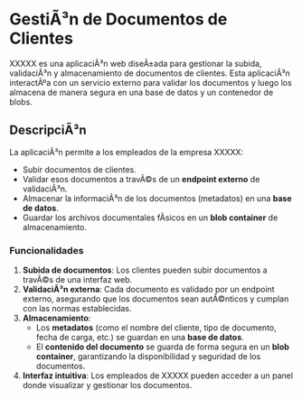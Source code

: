 # GestiÃ³n de Documentos de Clientes

XXXXX es una aplicaciÃ³n web diseÃ±ada para gestionar la subida, validaciÃ³n y almacenamiento de documentos de clientes. Esta aplicaciÃ³n interactÃºa con un servicio externo para validar los documentos y luego los almacena de manera segura en una base de datos y un contenedor de blobs.

## DescripciÃ³n

La aplicaciÃ³n permite a los empleados de la empresa XXXXX:

- Subir documentos de clientes.
- Validar esos documentos a travÃ©s de un **endpoint externo** de validaciÃ³n.
- Almacenar la informaciÃ³n de los documentos (metadatos) en una **base de datos**.
- Guardar los archivos documentales fÃ­sicos en un **blob container** de almacenamiento.

### Funcionalidades

1. **Subida de documentos**: Los clientes pueden subir documentos a travÃ©s de una interfaz web.
2. **ValidaciÃ³n externa**: Cada documento es validado por un endpoint externo, asegurando que los documentos sean autÃ©nticos y cumplan con las normas establecidas.
3. **Almacenamiento**:
   - Los **metadatos** (como el nombre del cliente, tipo de documento, fecha de carga, etc.) se guardan en una **base de datos**.
   - El **contenido del documento** se guarda de forma segura en un **blob container**, garantizando la disponibilidad y seguridad de los documentos.
4. **Interfaz intuitiva**: Los empleados de XXXXX pueden acceder a un panel donde visualizar y gestionar los documentos.
